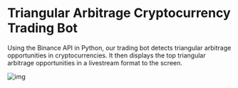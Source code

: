 # Triangular Arbitrage Cryptocurrency Trading Bot

Using the Binance API in Python, our trading bot detects triangular arbitrage opportunities in cryptocurrencies.
It then displays the top triangular arbitrage opportunities in a livestream format to the screen.

![img](https://i.imgur.com/DAsCJL2.jpg)

